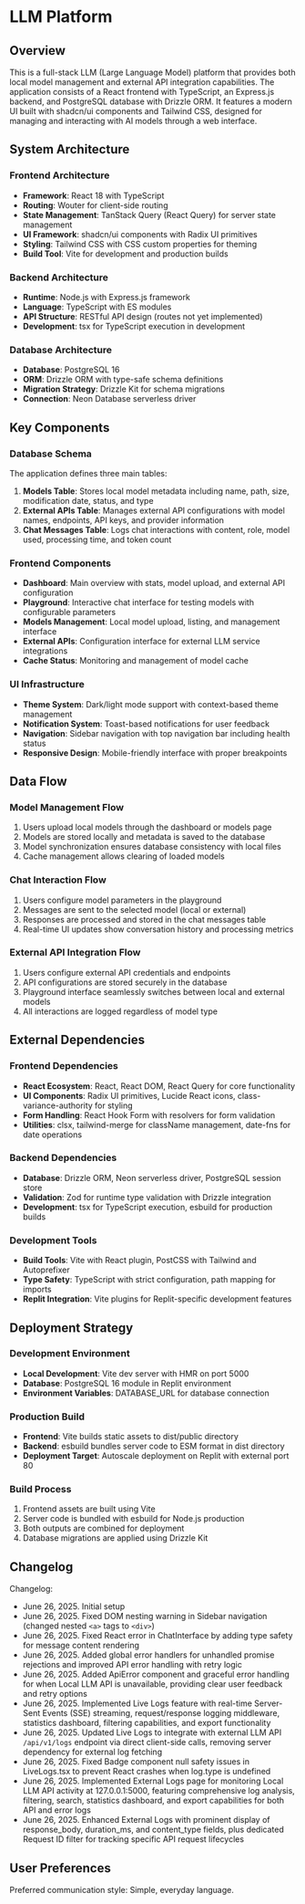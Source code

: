 # LLM Platform

## Overview

This is a full-stack LLM (Large Language Model) platform that provides both local model management and external API integration capabilities. The application consists of a React frontend with TypeScript, an Express.js backend, and PostgreSQL database with Drizzle ORM. It features a modern UI built with shadcn/ui components and Tailwind CSS, designed for managing and interacting with AI models through a web interface.

## System Architecture

### Frontend Architecture
- **Framework**: React 18 with TypeScript
- **Routing**: Wouter for client-side routing
- **State Management**: TanStack Query (React Query) for server state management
- **UI Framework**: shadcn/ui components with Radix UI primitives
- **Styling**: Tailwind CSS with CSS custom properties for theming
- **Build Tool**: Vite for development and production builds

### Backend Architecture
- **Runtime**: Node.js with Express.js framework
- **Language**: TypeScript with ES modules
- **API Structure**: RESTful API design (routes not yet implemented)
- **Development**: tsx for TypeScript execution in development

### Database Architecture
- **Database**: PostgreSQL 16
- **ORM**: Drizzle ORM with type-safe schema definitions
- **Migration Strategy**: Drizzle Kit for schema migrations
- **Connection**: Neon Database serverless driver

## Key Components

### Database Schema
The application defines three main tables:

1. **Models Table**: Stores local model metadata including name, path, size, modification date, status, and type
2. **External APIs Table**: Manages external API configurations with model names, endpoints, API keys, and provider information
3. **Chat Messages Table**: Logs chat interactions with content, role, model used, processing time, and token count

### Frontend Components
- **Dashboard**: Main overview with stats, model upload, and external API configuration
- **Playground**: Interactive chat interface for testing models with configurable parameters
- **Models Management**: Local model upload, listing, and management interface
- **External APIs**: Configuration interface for external LLM service integrations
- **Cache Status**: Monitoring and management of model cache

### UI Infrastructure
- **Theme System**: Dark/light mode support with context-based theme management
- **Notification System**: Toast-based notifications for user feedback
- **Navigation**: Sidebar navigation with top navigation bar including health status
- **Responsive Design**: Mobile-friendly interface with proper breakpoints

## Data Flow

### Model Management Flow
1. Users upload local models through the dashboard or models page
2. Models are stored locally and metadata is saved to the database
3. Model synchronization ensures database consistency with local files
4. Cache management allows clearing of loaded models

### Chat Interaction Flow
1. Users configure model parameters in the playground
2. Messages are sent to the selected model (local or external)
3. Responses are processed and stored in the chat messages table
4. Real-time UI updates show conversation history and processing metrics

### External API Integration Flow
1. Users configure external API credentials and endpoints
2. API configurations are stored securely in the database
3. Playground interface seamlessly switches between local and external models
4. All interactions are logged regardless of model type

## External Dependencies

### Frontend Dependencies
- **React Ecosystem**: React, React DOM, React Query for core functionality
- **UI Components**: Radix UI primitives, Lucide React icons, class-variance-authority for styling
- **Form Handling**: React Hook Form with resolvers for form validation
- **Utilities**: clsx, tailwind-merge for className management, date-fns for date operations

### Backend Dependencies
- **Database**: Drizzle ORM, Neon serverless driver, PostgreSQL session store
- **Validation**: Zod for runtime type validation with Drizzle integration
- **Development**: tsx for TypeScript execution, esbuild for production builds

### Development Tools
- **Build Tools**: Vite with React plugin, PostCSS with Tailwind and Autoprefixer
- **Type Safety**: TypeScript with strict configuration, path mapping for imports
- **Replit Integration**: Vite plugins for Replit-specific development features

## Deployment Strategy

### Development Environment
- **Local Development**: Vite dev server with HMR on port 5000
- **Database**: PostgreSQL 16 module in Replit environment
- **Environment Variables**: DATABASE_URL for database connection

### Production Build
- **Frontend**: Vite builds static assets to dist/public directory
- **Backend**: esbuild bundles server code to ESM format in dist directory
- **Deployment Target**: Autoscale deployment on Replit with external port 80

### Build Process
1. Frontend assets are built using Vite
2. Server code is bundled with esbuild for Node.js production
3. Both outputs are combined for deployment
4. Database migrations are applied using Drizzle Kit

## Changelog

Changelog:
- June 26, 2025. Initial setup
- June 26, 2025. Fixed DOM nesting warning in Sidebar navigation (changed nested `<a>` tags to `<div>`)
- June 26, 2025. Fixed React error in ChatInterface by adding type safety for message content rendering
- June 26, 2025. Added global error handlers for unhandled promise rejections and improved API error handling with retry logic
- June 26, 2025. Added ApiError component and graceful error handling for when Local LLM API is unavailable, providing clear user feedback and retry options
- June 26, 2025. Implemented Live Logs feature with real-time Server-Sent Events (SSE) streaming, request/response logging middleware, statistics dashboard, filtering capabilities, and export functionality
- June 26, 2025. Updated Live Logs to integrate with external LLM API `/api/v1/logs` endpoint via direct client-side calls, removing server dependency for external log fetching
- June 26, 2025. Fixed Badge component null safety issues in LiveLogs.tsx to prevent React crashes when log.type is undefined
- June 26, 2025. Implemented External Logs page for monitoring Local LLM API activity at 127.0.0.1:5000, featuring comprehensive log analysis, filtering, search, statistics dashboard, and export capabilities for both API and error logs
- June 26, 2025. Enhanced External Logs with prominent display of response_body, duration_ms, and content_type fields, plus dedicated Request ID filter for tracking specific API request lifecycles

## User Preferences

Preferred communication style: Simple, everyday language.